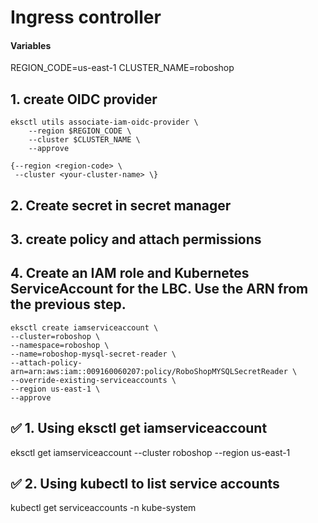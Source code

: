 # Ingress controller

#### Variables 
REGION_CODE=us-east-1
CLUSTER_NAME=roboshop

## 1. create OIDC provider

	eksctl utils associate-iam-oidc-provider \
        --region $REGION_CODE \
        --cluster $CLUSTER_NAME \
        --approve

    {--region <region-code> \ 
     --cluster <your-cluster-name> \}
    
## 2. Create secret in secret manager

## 3. create policy and attach permissions

## 4. Create an IAM role and Kubernetes ServiceAccount for the LBC. Use the ARN from the previous step.

	eksctl create iamserviceaccount \
	--cluster=roboshop \
	--namespace=roboshop \
	--name=roboshop-mysql-secret-reader \
	--attach-policy-arn=arn:aws:iam::009160060207:policy/RoboShopMYSQLSecretReader \
	--override-existing-serviceaccounts \
	--region us-east-1 \
	--approve

## ✅ 1. Using eksctl get iamserviceaccount

eksctl get iamserviceaccount --cluster roboshop --region us-east-1

## ✅ 2. Using kubectl to list service accounts

kubectl get serviceaccounts -n kube-system
